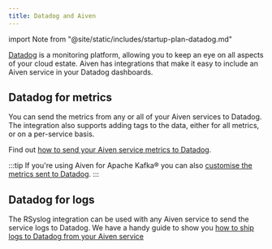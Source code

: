 ```yaml
---
title: Datadog and Aiven
---
```


import Note from "@site/static/includes/startup-plan-datadog.md"

[Datadog](https://www.datadoghq.com/) is a monitoring platform, allowing
you to keep an eye on all aspects of your cloud estate. Aiven has
integrations that make it easy to include an Aiven service in your
Datadog dashboards.

## Datadog for metrics

You can send the metrics from any or all of your Aiven services to
Datadog. The integration also supports adding tags to the data, either
for all metrics, or on a per-service basis.

Find out
[how to send your Aiven service metrics to Datadog](/docs/integrations/datadog/datadog-metrics).

:::tip
If you're using Aiven for Apache Kafka® you can also
[customise the metrics sent to Datadog](/docs/products/kafka/howto/datadog-customised-metrics).
:::

<Note/>

## Datadog for logs

The RSyslog integration can be used with any Aiven service to send the
service logs to Datadog. We have a handy guide to show you
[how to ship logs to Datadog from your Aiven service](/docs/integrations/datadog/datadog-logs)

